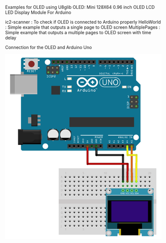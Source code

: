 Examples for OLED using U8glib
OLED: Mini 128X64 0.96 inch OLED LCD LED Display Module For Arduino

ic2-scanner             : To check if OLED is connected to Arduino properly
HelloWorld              : Simple example that outputs a single page to OLED screen
MultiplePages           : Simple example that outputs a multiple pages to OLED screen with time delay

Connection for the OLED and Arduino Uno

![OLED connection for U8glib](https://github.com/aliustaoglu/ArduinoOfThings/raw/master/OLED-U8glib/OLED.png)